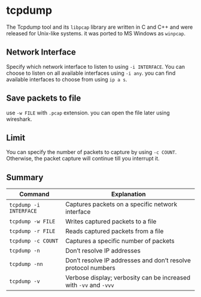 # tcpdump

The Tcpdump tool and its `libpcap` library are written in C and C++ and were released for Unix-like systems. it was ported to MS Windows as `winpcap`.

## Network Interface

Specify which network interface to listen to using `-i INTERFACE`. You can choose to listen on all available interfaces using `-i any`.  you can find available interfaces to choose from using `ip a s`.

## Save packets to file

use `-w FILE` with `.pcap` extension. you can open the file later using wireshark.

## Limit

You can specify the number of packets to capture by using `-c COUNT`. Otherwise, the packet capture will continue till you interrupt it.

## Summary

| Command                    | Explanation                                                                 |
|----------------------------|-----------------------------------------------------------------------------|
| `tcpdump -i INTERFACE`     | Captures packets on a specific network interface                            |
| `tcpdump -w FILE`          | Writes captured packets to a file                                           |
| `tcpdump -r FILE`          | Reads captured packets from a file                                          |
| `tcpdump -c COUNT`         | Captures a specific number of packets                                       |
| `tcpdump -n`               | Don’t resolve IP addresses                                                  |
| `tcpdump -nn`              | Don’t resolve IP addresses and don’t resolve protocol numbers               |
| `tcpdump -v`               | Verbose display; verbosity can be increased with `-vv` and `-vvv`           |
